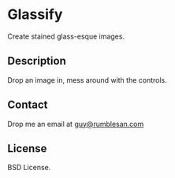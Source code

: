 # Glassify

Create stained glass-esque images.


## Description

Drop an image in, mess around with the controls.


## Contact

Drop me an email at guy@rumblesan.com


## License

BSD License.

